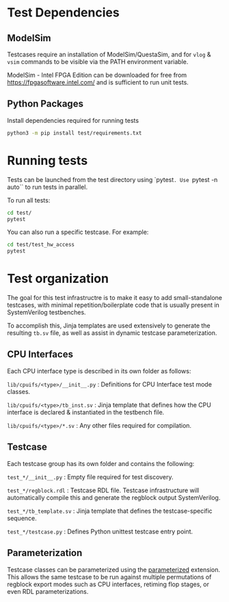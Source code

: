 
# Test Dependencies

## ModelSim

Testcases require an installation of ModelSim/QuestaSim, and for `vlog` & `vsim`
commands to be visible via the PATH environment variable.

ModelSim - Intel FPGA Edition can be downloaded for free from https://fpgasoftware.intel.com/ and is sufficient to run unit tests.


## Python Packages
Install dependencies required for running tests

```bash
python3 -m pip install test/requirements.txt
```

# Running tests

Tests can be launched from the test directory using `pytest``.
Use ``pytest -n auto`` to run tests in parallel.

To run all tests:
```bash
cd test/
pytest
```

You can also run a specific testcase. For example:
```bash
cd test/test_hw_access
pytest
```


# Test organization

The goal for this test infrastructre is to make it easy to add small-standalone
testcases, with minimal repetition/boilerplate code that is usually present in
SystemVerilog testbenches.

To accomplish this, Jinja templates are used extensively to generate the
resulting ``tb.sv`` file, as well as assist in dynamic testcase parameterization.



## CPU Interfaces
Each CPU interface type is described in its own folder as follows:

`lib/cpuifs/<type>/__init__.py`
: Definitions for CPU Interface test mode classes.

`lib/cpuifs/<type>/tb_inst.sv`
: Jinja template that defines how the CPU interface is declared & instantiated in the testbench file.

`lib/cpuifs/<type>/*.sv`
: Any other files required for compilation.



## Testcase
Each testcase group has its own folder and contains the following:

`test_*/__init__.py`
: Empty file required for test discovery.

`test_*/regblock.rdl`
: Testcase RDL file. Testcase infrastructure will automatically compile this and generate the regblock output SystemVerilog.

`test_*/tb_template.sv`
: Jinja template that defines the testcase-specific sequence.

`test_*/testcase.py`
: Defines Python unittest testcase entry point.



## Parameterization
Testcase classes can be parameterized using the [parameterized](https://github.com/wolever/parameterized) extension. This allows the same testcase to be run against multiple permutations of regblock export modes such as CPU interfaces, retiming flop stages, or even RDL parameterizations.
